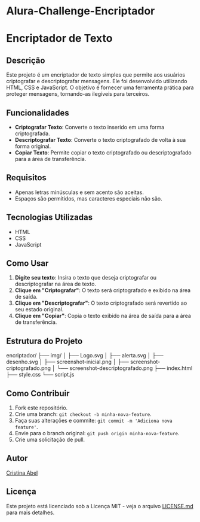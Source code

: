 # Alura-Challenge-Encriptador 
# Encriptador de Texto

## Descrição
Este projeto é um encriptador de texto simples que permite aos usuários criptografar e descriptografar mensagens. Ele foi desenvolvido utilizando HTML, CSS e JavaScript. O objetivo é fornecer uma ferramenta prática para proteger mensagens, tornando-as ilegíveis para terceiros.

## Funcionalidades
- **Criptografar Texto**: Converte o texto inserido em uma forma criptografada.
- **Descriptografar Texto**: Converte o texto criptografado de volta à sua forma original.
- **Copiar Texto**: Permite copiar o texto criptografado ou descriptografado para a área de transferência.

## Requisitos
- Apenas letras minúsculas e sem acento são aceitas.
- Espaços são permitidos, mas caracteres especiais não são.

## Tecnologias Utilizadas
- HTML
- CSS
- JavaScript

## Como Usar
1. **Digite seu texto**: Insira o texto que deseja criptografar ou descriptografar na área de texto.
2. **Clique em "Criptografar"**: O texto será criptografado e exibido na área de saída.
3. **Clique em "Descriptografar"**: O texto criptografado será revertido ao seu estado original.
4. **Clique em "Copiar"**: Copia o texto exibido na área de saída para a área de transferência.


## Estrutura do Projeto
encriptador/
├── img/
│ ├── Logo.svg
│ ├── alerta.svg
│ ├── desenho.svg
│ ├── screenshot-inicial.png
│ ├── screenshot-criptografado.png
│ └── screenshot-descriptografado.png
├── index.html
├── style.css
└── script.js

## Como Contribuir
1. Fork este repositório.
2. Crie uma branch: `git checkout -b minha-nova-feature`.
3. Faça suas alterações e commite: `git commit -m 'Adiciona nova feature'`.
4. Envie para o branch original: `git push origin minha-nova-feature`.
5. Crie uma solicitação de pull.

## Autor
[Cristina Abel](https://github.com/CristinaAbel)

## Licença
Este projeto está licenciado sob a Licença MIT - veja o arquivo [LICENSE.md](LICENSE.md) para mais detalhes.

